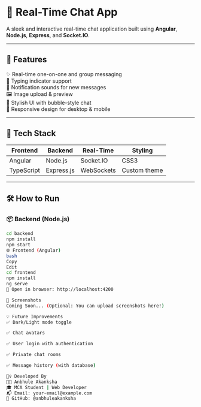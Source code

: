 # 💬 Real-Time Chat App

A sleek and interactive real-time chat application built using **Angular**, **Node.js**, **Express**, and **Socket.IO**.

---

## 🌟 Features

✨ Real-time one-on-one and group messaging  
📝 Typing indicator support  
🔔 Notification sounds for new messages  
🖼️ Image upload & preview  
🎨 Stylish UI with bubble-style chat  
📱 Responsive design for desktop & mobile

---

## 🚀 Tech Stack

| Frontend | Backend     | Real-Time      | Styling     |
|----------|-------------|----------------|-------------|
| Angular  | Node.js     | Socket.IO      | CSS3        |
| TypeScript | Express.js | WebSockets     | Custom theme |

---

## 🛠️ How to Run

### 📦 Backend (Node.js)
```bash
cd backend
npm install
npm start
🌐 Frontend (Angular)
bash
Copy
Edit
cd frontend
npm install
ng serve
🔗 Open in browser: http://localhost:4200

📸 Screenshots
Coming Soon... (Optional: You can upload screenshots here!)

💡 Future Improvements
✅ Dark/Light mode toggle

✅ Chat avatars

✅ User login with authentication

✅ Private chat rooms

✅ Message history (with database)

🙋‍♀️ Developed By
👩‍💻 Anbhule Akanksha
🎓 MCA Student | Web Developer
📬 Email: your-email@example.com
🔗 GitHub: @anbhuleakanksha
